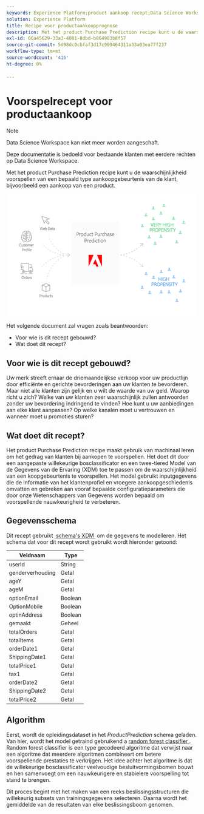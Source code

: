 ```yaml
---
keywords: Experience Platform;product aankoop recept;Data Science Workspace;populaire onderwerpen;recepten;pre-build recept
solution: Experience Platform
title: Recipe voor productaankoopprognose
description: Met het product Purchase Prediction recipe kunt u de waarschijnlijkheid voorspellen van een bepaald type aankoopgebeurtenis van de klant, bijvoorbeeld een aankoop van een product.
exl-id: 66a45629-33a3-4081-8dbd-b864983b8f57
source-git-commit: 5d98dc0cbfaf3d17c909464311a33a03ea77f237
workflow-type: tm+mt
source-wordcount: '415'
ht-degree: 0%

---
```


# Voorspelrecept voor productaankoop

>[!NOTE]
>
>Data Science Workspace kan niet meer worden aangeschaft.
>
>Deze documentatie is bedoeld voor bestaande klanten met eerdere rechten op Data Science Workspace.

Met het product Purchase Prediction recipe kunt u de waarschijnlijkheid voorspellen van een bepaald type aankoopgebeurtenis van de klant, bijvoorbeeld een aankoop van een product.

![](../images/pre-built-recipes/ppp_bigpicture.png)

Het volgende document zal vragen zoals beantwoorden:
* Voor wie is dit recept gebouwd?
* Wat doet dit recept?

## Voor wie is dit recept gebouwd?

Uw merk streeft ernaar de driemaandelijkse verkoop voor uw productlijn door efficiënte en gerichte bevorderingen aan uw klanten te bevorderen. Maar niet alle klanten zijn gelijk en u wilt de waarde van uw geld. Waarop richt u zich? Welke van uw klanten zeer waarschijnlijk zullen antwoorden zonder uw bevordering indringend te vinden? Hoe kunt u uw aanbiedingen aan elke klant aanpassen? Op welke kanalen moet u vertrouwen en wanneer moet u promoties sturen?

## Wat doet dit recept?

Het product Purchase Prediction recipe maakt gebruik van machinaal leren om het gedrag van klanten bij aankopen te voorspellen. Het doet dit door een aangepaste willekeurige bosclassificator en een twee-tiered Model van de Gegevens van de Ervaring (XDM) toe te passen om de waarschijnlijkheid van een koopgebeurtenis te voorspellen. Het model gebruikt inputgegevens die de informatie van het klantenprofiel en vroegere aankoopgeschiedenis omvatten en gebreken aan vooraf bepaalde configuratieparameters die door onze Wetenschappers van Gegevens worden bepaald om voorspellende nauwkeurigheid te verbeteren.

## Gegevensschema

Dit recept gebruikt [&#x200B; schema&#39;s XDM &#x200B;](../../xdm/home.md) om de gegevens te modelleren. Het schema dat voor dit recept wordt gebruikt wordt hieronder getoond:

| Veldnaam | Type |
| --- | --- |
| userId | String |
| genderverhouding | Getal |
| ageY | Getal |
| ageM | Getal |
| optionEmail | Boolean |
| OptionMobile | Boolean |
| optinAddress | Boolean |
| gemaakt | Geheel |
| totalOrders | Getal |
| totalItems | Getal |
| orderDate1 | Getal |
| ShippingDate1 | Getal |
| totalPrice1 | Getal |
| tax1 | Getal |
| orderDate2 | Getal |
| ShippingDate2 | Getal |
| totalPrice2 | Getal |


## Algorithm

Eerst, wordt de opleidingsdataset in het *ProductPrediction* schema geladen. Van hier, wordt het model getraind gebruikend a [&#x200B; random forest classifier &#x200B;](https://scikit-learn.org/stable/modules/generated/sklearn.ensemble.RandomForestClassifier.html). Random forest classifier is een type gecodeerd algoritme dat verwijst naar een algoritme dat meerdere algoritmen combineert om betere voorspellende prestaties te verkrijgen. Het idee achter het algoritme is dat de willekeurige bosclassificator veelvoudige besluitvormingsbomen bouwt en hen samenvoegt om een nauwkeurigere en stabielere voorspelling tot stand te brengen.

Dit proces begint met het maken van een reeks beslissingsstructuren die willekeurig subsets van trainingsgegevens selecteren. Daarna wordt het gemiddelde van de resultaten van elke beslissingsboom genomen.
